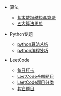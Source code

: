 <!-- _navbar.md -->

* 算法
  * [基本数据结构与算法](algorithms/README.md)
  * [五大算法思想](algorithms/五大算法思想.md)

* Python专题
  * [python算法总结](algorithms/python/python_summary.md)
  * [python编程技巧](algorithms/python/python_tips.md)

* LeetCode
  * [每日打卡](每日打卡.md)
  * [LeetCode全部题目](LeetCode全部题目.md)
  * [LeetCode题目分类](LeetCode题目分类.md)
  * [其它题目](extras.md)